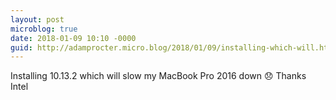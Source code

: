 ```yaml
---
layout: post
microblog: true
date: 2018-01-09 10:10 -0000
guid: http://adamprocter.micro.blog/2018/01/09/installing-which-will.html
---
```

Installing 10.13.2 which will slow my MacBook Pro 2016 down 😞 Thanks Intel
